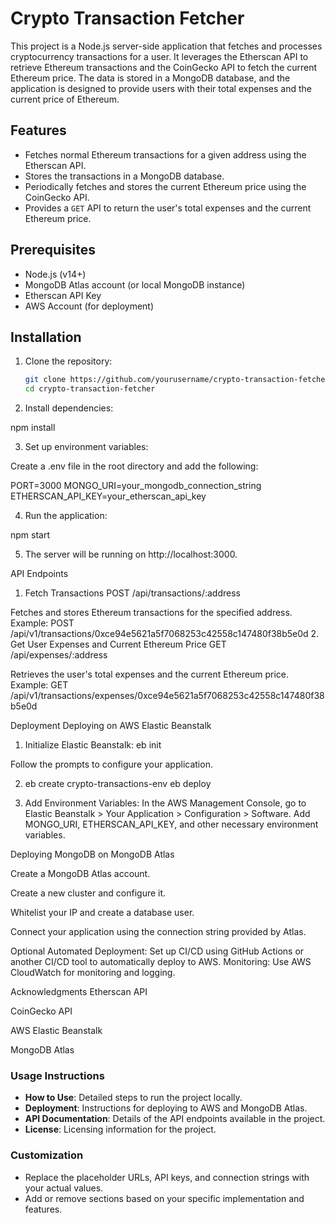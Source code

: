 # Crypto Transaction Fetcher

This project is a Node.js server-side application that fetches and processes cryptocurrency transactions for a user. It leverages the Etherscan API to retrieve Ethereum transactions and the CoinGecko API to fetch the current Ethereum price. The data is stored in a MongoDB database, and the application is designed to provide users with their total expenses and the current price of Ethereum.

## Features

- Fetches normal Ethereum transactions for a given address using the Etherscan API.
- Stores the transactions in a MongoDB database.
- Periodically fetches and stores the current Ethereum price using the CoinGecko API.
- Provides a `GET` API to return the user's total expenses and the current Ethereum price.

## Prerequisites

- Node.js (v14+)
- MongoDB Atlas account (or local MongoDB instance)
- Etherscan API Key
- AWS Account (for deployment)

## Installation

1. Clone the repository:
   ```bash
   git clone https://github.com/yourusername/crypto-transaction-fetcher.git
   cd crypto-transaction-fetcher

2. Install dependencies:

npm install

3. Set up environment variables:

Create a .env file in the root directory and add the following:

PORT=3000
MONGO_URI=your_mongodb_connection_string
ETHERSCAN_API_KEY=your_etherscan_api_key

4. Run the application:

npm start

5. The server will be running on http://localhost:3000.

API Endpoints
1. Fetch Transactions
POST /api/transactions/:address

Fetches and stores Ethereum transactions for the specified address.
Example: POST /api/v1/transactions/0xce94e5621a5f7068253c42558c147480f38b5e0d
2. Get User Expenses and Current Ethereum Price
GET /api/expenses/:address

Retrieves the user's total expenses and the current Ethereum price.
Example: GET /api/v1/transactions/expenses/0xce94e5621a5f7068253c42558c147480f38b5e0d


Deployment
Deploying on AWS Elastic Beanstalk

1. Initialize Elastic Beanstalk:
eb init

Follow the prompts to configure your application.

2. eb create crypto-transactions-env
eb deploy

3. Add Environment Variables:
In the AWS Management Console, go to Elastic Beanstalk > Your Application > Configuration > Software.
Add MONGO_URI, ETHERSCAN_API_KEY, and other necessary environment variables.

Deploying MongoDB on MongoDB Atlas

Create a MongoDB Atlas account.

Create a new cluster and configure it.

Whitelist your IP and create a database user.

Connect your application using the connection string provided by Atlas.

Optional
Automated Deployment: Set up CI/CD using GitHub Actions or another CI/CD tool to automatically deploy to AWS.
Monitoring: Use AWS CloudWatch for monitoring and logging.


Acknowledgments
Etherscan API

CoinGecko API

AWS Elastic Beanstalk

MongoDB Atlas

### **Usage Instructions**
- **How to Use**: Detailed steps to run the project locally.
- **Deployment**: Instructions for deploying to AWS and MongoDB Atlas.
- **API Documentation**: Details of the API endpoints available in the project.
- **License**: Licensing information for the project.

### **Customization**
- Replace the placeholder URLs, API keys, and connection strings with your actual values.
- Add or remove sections based on your specific implementation and features.

